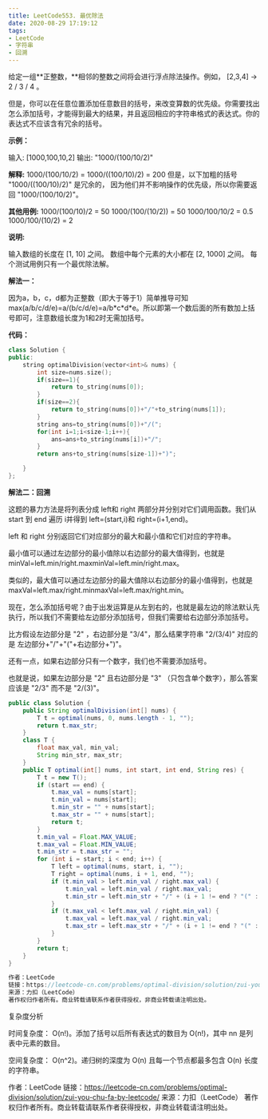 ```yaml
---
title: LeetCode553. 最优除法
date: 2020-08-29 17:19:12
tags:
- LeetCode
- 字符串
- 回溯
---
```





给定一组**正整数，**相邻的整数之间将会进行浮点除法操作。例如， [2,3,4] -> 2 / 3 / 4 。 

<!-- more -->

但是，你可以在任意位置添加任意数目的括号，来改变算数的优先级。你需要找出怎么添加括号，才能得到最大的结果，并且返回相应的字符串格式的表达式。你的表达式不应该含有冗余的括号。

**示例：**

输入: [1000,100,10,2]
输出: "1000/(100/10/2)"

**解释:**
1000/(100/10/2) = 1000/((100/10)/2) = 200
但是，以下加粗的括号 "1000/((100/10)/2)" 是冗余的，
因为他们并不影响操作的优先级，所以你需要返回 "1000/(100/10/2)"。

**其他用例:**
1000/(100/10)/2 = 50
1000/(100/(10/2)) = 50
1000/100/10/2 = 0.5
1000/100/(10/2) = 2

**说明:**

输入数组的长度在 [1, 10] 之间。
数组中每个元素的大小都在 [2, 1000] 之间。
每个测试用例只有一个最优除法解。



**解法一：**

因为a，b，c，d都为正整数（即大于等于1）简单推导可知max(a/b/c/d/e)=a/(b/c/d/e)=a/b\*c\*d*e。所以即第一个数后面的所有数加上括号即可，注意数组长度为1和2时无需加括号。

**代码：**

```cpp
class Solution {
public:
    string optimalDivision(vector<int>& nums) {
        int size=nums.size();
        if(size==1){
            return to_string(nums[0]);
        }
        if(size==2){
            return to_string(nums[0])+"/"+to_string(nums[1]);
        }
        string ans=to_string(nums[0])+"/(";
        for(int i=1;i<size-1;i++){
            ans=ans+to_string(nums[i])+"/";
        }
        return ans+to_string(nums[size-1])+")";

    }
};
```



**解法二：回溯**

这题的暴力方法是将列表分成 left和 right 两部分并分别对它们调用函数。我们从 start 到 end 遍历 i并得到 left=(start,i)和 right=(i+1,end)。

left 和 right 分别返回它们对应部分的最大和最小值和它们对应的字符串。

最小值可以通过左边部分的最小值除以右边部分的最大值得到，也就是 minVal=left.min/right.maxminVal=left.min/right.max。

类似的，最大值可以通过左边部分的最大值除以右边部分的最小值得到，也就是 maxVal=left.max/right.minmaxVal=left.max/right.min。

现在，怎么添加括号呢？由于出发运算是从左到右的，也就是最左边的除法默认先执行，所以我们不需要给左边部分添加括号，但我们需要给右边部分添加括号。

比方假设左边部分是 "2" ，右边部分是 "3/4"，那么结果字符串 "2/(3/4)" 对应的是 左边部分+"/"+"("+右边部分+")"。

还有一点，如果右边部分只有一个数字，我们也不需要添加括号。

也就是说，如果左边部分是 "2" 且右边部分是 "3" （只包含单个数字），那么答案应该是 "2/3" 而不是 "2/(3)"。

```java
public class Solution {
    public String optimalDivision(int[] nums) {
        T t = optimal(nums, 0, nums.length - 1, "");
        return t.max_str;
    }
    class T {
        float max_val, min_val;
        String min_str, max_str;
    }
    public T optimal(int[] nums, int start, int end, String res) {
        T t = new T();
        if (start == end) {
            t.max_val = nums[start];
            t.min_val = nums[start];
            t.min_str = "" + nums[start];
            t.max_str = "" + nums[start];
            return t;
        }
        t.min_val = Float.MAX_VALUE;
        t.max_val = Float.MIN_VALUE;
        t.min_str = t.max_str = "";
        for (int i = start; i < end; i++) {
            T left = optimal(nums, start, i, "");
            T right = optimal(nums, i + 1, end, "");
            if (t.min_val > left.min_val / right.max_val) {
                t.min_val = left.min_val / right.max_val;
                t.min_str = left.min_str + "/" + (i + 1 != end ? "(" : "") + right.max_str + (i + 1 != end ? ")" : "");
            }
            if (t.max_val < left.max_val / right.min_val) {
                t.max_val = left.max_val / right.min_val;
                t.max_str = left.max_str + "/" + (i + 1 != end ? "(" : "") + right.min_str + (i + 1 != end ? ")" : "");
            }
        }
        return t;
    }
}

作者：LeetCode
链接：https://leetcode-cn.com/problems/optimal-division/solution/zui-you-chu-fa-by-leetcode/
来源：力扣（LeetCode）
著作权归作者所有。商业转载请联系作者获得授权，非商业转载请注明出处。
```

复杂度分析

时间复杂度： O(n!)。添加了括号以后所有表达式的数目为 O(n!)，其中 nn 是列表中元素的数目。

空间复杂度： O(n^2)。递归树的深度为 O(n) 且每一个节点都最多包含 O(n) 长度的字符串。

作者：LeetCode
链接：https://leetcode-cn.com/problems/optimal-division/solution/zui-you-chu-fa-by-leetcode/
来源：力扣（LeetCode）
著作权归作者所有。商业转载请联系作者获得授权，非商业转载请注明出处。